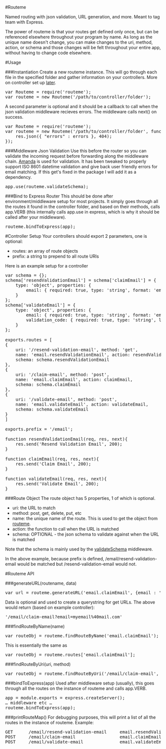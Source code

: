 #Routeme

Named routing with json validation, URL generation, and more. Meant to tag team with Express.

The power of routeme is that your routes get defined only once, but can be referenced elsewhere throughout your program by name. As long as the unique name doesn't change, you can make changes to the uri, method, action, or schema and those changes will be felt throughout your entire app, without having to change code elsewhere.

#Usage

###Instantiation
Create a new routeme instance. This will go through each file in the specified folder and gather information on your controllers. More on controller set up [later](#controller-setup).
<pre>
var Routeme = require('routeme');
var routeme = new Routeme('/path/to/controller/folder');
</pre>

A second parameter is optional and it should be a callback to call when the json validation middleware recieves errors. The middleware calls next() on success.
<pre>
var Routeme = require('routeme');
var routeme = new Routeme('/path/to/controller/folder', function(errors, req, res, next){
	res.json({ "errors" : errors }, 404);
});
</pre>

###Middleware Json Validation
Use this before the router so you can validate the incoming request before forwarding along the middleware chain. [Amanda](https://github.com/Baggz/Amanda) is used for validation. It has been tweaked to properly support ISO 8601 datetime validation and give back user friendly errors for email matching. If this get's fixed in the package I will add it as a dependency.
<pre>
app.use(routeme.validateSchema);
</pre>

###Bind to Express Router
This should be done after environment/middleware setup for most projects. It simply goes through all the routes it found in the controller folder, and based on their methods, calls app.VERB (this internally calls app.use in express, which is why it should be called after your middleware).
<pre>
routeme.bindToExpress(app);
</pre>

#Controller Setup
Your controllers should export 2 parameters, one is optional:
* routes: an array of route objects
* prefix: a string to prepend to all route URIs

Here is an example setup for a controller
<pre>
var schema = {};
schema['resendValidationEmail'] = schema['claimEmail'] = {
	type: 'object', properties: {
		email: { required: true, type: 'string', format: 'email' }
	}
};
schema['validateEmail'] = {
	type: 'object', properties: {
		email: { required: true, type: 'string', format: 'email' },
		validation_code: { required: true, type: 'string', length: 6 }
	}
};

exports.routes = [
{ 	
	uri: '/resend-validation-email', method: 'get',
	name: 'email.resendValidationEmail', action: resendValidationEmail,
	schema: schema.resendValidationEmail
},
{ 
	uri: '/claim-email', method: 'post', 
	name: 'email.claimEmail', action: claimEmail,
	schema: schema.claimEmail
},
{ 
	uri: '/validate-email',	method: 'post', 
	name: 'email.validateEmail', action: validateEmail,
	schema: schema.validateEmail
}
]

exports.prefix = '/email';

function resendValidationEmail(req, res, next){
	res.send('Resend Validation Email', 200);
}

function claimEmail(req, res, next){
	res.send('Claim Email', 200);
}

function validateEmail(req, res, next){
	res.send('Validate Email', 200);
}
</pre>

###Route Object
The route object has 5 properties, 1 of which is optional.
* uri: the URL to match
* method: post, get, delete, put, etc
* name: the unique name of the route. This is used to get the object from [routeme](foundRouteByName).
* action: the function to call when the URL is matched
* schema: OPTIONAL - the json schema to validate against when the URL is matched

Note that the schema is mainly used by the [validateSchema](#middleware-json-validation) middleware.

In the above example, because prefix is defined, /email/resend-validation-email would be matched but /resend-validation-email would not.

#Routeme API

###generateURL(routename, data)
<pre>
var url = routeme.generateURL('email.claimEmail', {email : 'myemail@mail.com'});
</pre>

Data is optional and used to create a querystring for get URLs. The above would return (based on example controller): 
<pre>
'/email/claim-email?email=myemail%40mail.com'
</pre>

###findRouteByName(name)
<pre>
var routeObj = routeme.findRouteByName('email.claimEmail');
</pre>

This is essentially the same as
<pre>
var routeObj = routeme.routes['email.claimEmail'];
</pre>

###findRouteByUri(uri, method)
<pre>
var routeObj = routeme.findRouteByUri('/email/claim-email', 'get');
</pre>

###bindToExpress(app)
Used after middleware setup (usually), this goes through all the routes on the instance of routeme and calls app.VERB.
<pre>
app = module.exports = express.createServer();
… middleware etc …
routeme.bindToExpress(app);
</pre>

###printRouteMap()
For debugging purposes, this will print a list of all the routes in the instance of routeme. Example:
<pre>
GET      /email/resend-validation-email     email.resendValidationEmail
POST     /email/claim-email                 email.claimEmail
POST     /email/validate-email              email.validateEmail
</pre>



